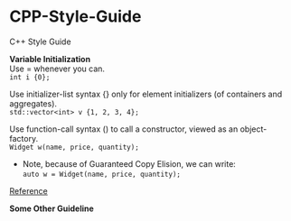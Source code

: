 # CPP-Style-Guide
C++ Style Guide

**Variable Initialization**  
  Use = whenever you can.  
  `
    int i {0};
  `  
  
  Use initializer-list syntax {} only for element initializers (of containers and aggregates).  
  `
    std::vector<int> v {1, 2, 3, 4};
  `  
  
  Use function-call syntax () to call a constructor, viewed as an object-factory.  
  `
    Widget w(name, price, quantity);
  `  
  
  -  Note, because of Guaranteed Copy Elision, we can write:  
  `
    auto w = Widget(name, price, quantity);  
  `
  
  [Reference](https://quuxplusone.github.io/blog/2019/02/18/knightmare-of-initialization/)

**Some Other Guideline** 
